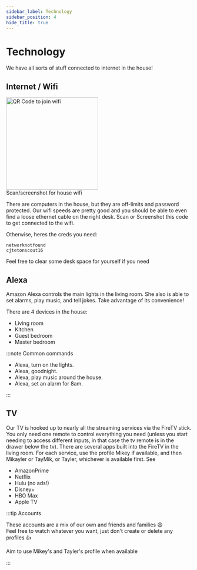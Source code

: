 ```yaml
---
sidebar_label: Technology
sidebar_position: 4
hide_title: true
---
```


# Technology

We have all sorts of stuff connected to internet in the house!

## Internet / Wifi

<div class="item shadow--lw" style={{float:'right'}}>
    <img
    src={require('../../static/img/qrcode.png').default}
    alt="QR Code to join wifi"
    height="250vw"
    width="250vw"
    href='WIFI%3AT%3AWPA%3BS%3Anetworknotfound%3BP%3Acjtetonscout16%3BH%3A%3B'
    name='WifiQR'
    />
    <br/>
    <label for='WifiQR' style={{marginLeft:'auto', marginRight:'auto', fontSize:'12px' }}>Scan/screenshot for house wifi</label>
</div>

There are computers in the house, but they are off-limits and password protected. Our wifi speeds are pretty good and you should be able to even find a loose ethernet cable on the right desk. Scan or Screenshot this code to get connected to the wifi.

Otherwise, heres the creds you need:

`networknotfound` <br/>
`cjtetonscout16`

Feel free to clear some desk space for yourself if you need

## Alexa

Amazon Alexa controls the main lights in the living room. She also is able to set alarms, play music, and tell jokes. Take advantage of its convenience!

There are 4 devices in the house:

- Living room
- Kitchen
- Guest bedroom
- Master bedroom

:::note Common commands

- Alexa, turn on the lights.
- Alexa, goodnight.
- Alexa, play music around the house.
- Alexa, set an alarm for 8am.

:::

## TV

Our TV is hooked up to nearly all the streaming services via the FireTV stick. You only need one remote to control everything you need (unless you start needing to access different inputs, in that case the tv remote is in the drawer below the tv).
There are several apps built into the FireTV in the living room.
For each service, use the profile Mikey if available, and then Mikayler or TayMik, or Tayler, whichever is available first. See

- AmazonPrime
- Netflix
- Hulu (no ads!)
- Disney+
- HBO Max
- Apple TV

:::tip Accounts

These accounts are a mix of our own and friends and families :laughing:  
Feel free to watch whatever you want, just don't create or delete any profiles :thumbsup:

Aim to use Mikey's and Tayler's profile when available

:::
